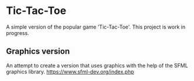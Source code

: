 # Tic-Tac-Toe

A simple version of the popular game 'Tic-Tac-Toe'. This project is work in progress.

## Graphics version

An attempt to create a version that uses graphics with the help of the SFML graphics library. https://www.sfml-dev.org/index.php